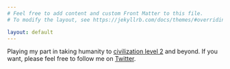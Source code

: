 ```yaml
---
# Feel free to add content and custom Front Matter to this file.
# To modify the layout, see https://jekyllrb.com/docs/themes/#overriding-theme-defaults

layout: default
---
```


Playing my part in taking humanity to [civilization level 2](https://en.wikipedia.org/wiki/Kardashev_scale) and beyond. If you want, please feel free to follow me on [Twitter](https://twitter.com/Muhammad_Anfal).